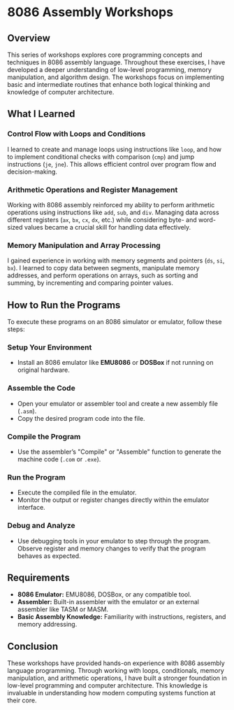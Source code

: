 # 8086 Assembly Workshops

## Overview
This series of workshops explores core programming concepts and techniques in 8086 assembly language. Throughout these exercises, I have developed a deeper understanding of low-level programming, memory manipulation, and algorithm design. The workshops focus on implementing basic and intermediate routines that enhance both logical thinking and knowledge of computer architecture.

## What I Learned

### Control Flow with Loops and Conditions
I learned to create and manage loops using instructions like `loop`, and how to implement conditional checks with comparison (`cmp`) and jump instructions (`je`, `jne`). This allows efficient control over program flow and decision-making.

### Arithmetic Operations and Register Management
Working with 8086 assembly reinforced my ability to perform arithmetic operations using instructions like `add`, `sub`, and `div`. Managing data across different registers (`ax`, `bx`, `cx`, `dx`, etc.) while considering byte- and word-sized values became a crucial skill for handling data effectively.

### Memory Manipulation and Array Processing
I gained experience in working with memory segments and pointers (`ds`, `si`, `bx`). I learned to copy data between segments, manipulate memory addresses, and perform operations on arrays, such as sorting and summing, by incrementing and comparing pointer values.

## How to Run the Programs

To execute these programs on an 8086 simulator or emulator, follow these steps:

### Setup Your Environment
- Install an 8086 emulator like **EMU8086** or **DOSBox** if not running on original hardware.

### Assemble the Code
- Open your emulator or assembler tool and create a new assembly file (`.asm`).
- Copy the desired program code into the file.

### Compile the Program
- Use the assembler’s "Compile" or "Assemble" function to generate the machine code (`.com` or `.exe`).

### Run the Program
- Execute the compiled file in the emulator.
- Monitor the output or register changes directly within the emulator interface.

### Debug and Analyze
- Use debugging tools in your emulator to step through the program. Observe register and memory changes to verify that the program behaves as expected.

## Requirements

- **8086 Emulator:** EMU8086, DOSBox, or any compatible tool.
- **Assembler:** Built-in assembler with the emulator or an external assembler like TASM or MASM.
- **Basic Assembly Knowledge:** Familiarity with instructions, registers, and memory addressing.

## Conclusion
These workshops have provided hands-on experience with 8086 assembly language programming. Through working with loops, conditionals, memory manipulation, and arithmetic operations, I have built a stronger foundation in low-level programming and computer architecture. This knowledge is invaluable in understanding how modern computing systems function at their core.
